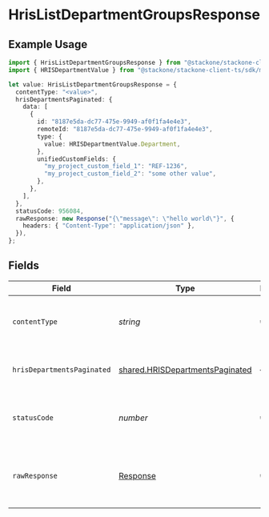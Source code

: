 # HrisListDepartmentGroupsResponse

## Example Usage

```typescript
import { HrisListDepartmentGroupsResponse } from "@stackone/stackone-client-ts/sdk/models/operations";
import { HRISDepartmentValue } from "@stackone/stackone-client-ts/sdk/models/shared";

let value: HrisListDepartmentGroupsResponse = {
  contentType: "<value>",
  hrisDepartmentsPaginated: {
    data: [
      {
        id: "8187e5da-dc77-475e-9949-af0f1fa4e4e3",
        remoteId: "8187e5da-dc77-475e-9949-af0f1fa4e4e3",
        type: {
          value: HRISDepartmentValue.Department,
        },
        unifiedCustomFields: {
          "my_project_custom_field_1": "REF-1236",
          "my_project_custom_field_2": "some other value",
        },
      },
    ],
  },
  statusCode: 956084,
  rawResponse: new Response("{\"message\": \"hello world\"}", {
    headers: { "Content-Type": "application/json" },
  }),
};
```

## Fields

| Field                                                                                     | Type                                                                                      | Required                                                                                  | Description                                                                               |
| ----------------------------------------------------------------------------------------- | ----------------------------------------------------------------------------------------- | ----------------------------------------------------------------------------------------- | ----------------------------------------------------------------------------------------- |
| `contentType`                                                                             | *string*                                                                                  | :heavy_check_mark:                                                                        | HTTP response content type for this operation                                             |
| `hrisDepartmentsPaginated`                                                                | [shared.HRISDepartmentsPaginated](../../../sdk/models/shared/hrisdepartmentspaginated.md) | :heavy_minus_sign:                                                                        | The list of department groups was retrieved.                                              |
| `statusCode`                                                                              | *number*                                                                                  | :heavy_check_mark:                                                                        | HTTP response status code for this operation                                              |
| `rawResponse`                                                                             | [Response](https://developer.mozilla.org/en-US/docs/Web/API/Response)                     | :heavy_check_mark:                                                                        | Raw HTTP response; suitable for custom response parsing                                   |